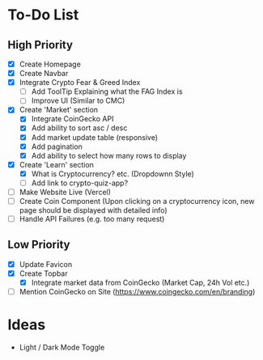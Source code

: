 # To-Do List

## High Priority

- [x] Create Homepage
- [x] Create Navbar
- [x] Integrate Crypto Fear & Greed Index
  - [ ] Add ToolTip Explaining what the FAG Index is
  - [ ] Improve UI (Similar to CMC)
- [x] Create 'Market' section
  - [x] Integrate CoinGecko API
  - [x] Add ability to sort asc / desc
  - [x] Add market update table (responsive)
  - [x] Add pagination
  - [x] Add ability to select how many rows to display
- [x] Create 'Learn' section
  - [x] What is Cryptocurrency? etc. (Dropdownn Style)
  - [ ] Add link to crypto-quiz-app?
- [ ] Make Website Live (Vercel)
- [ ] Create Coin Component (Upon clicking on a cryptocurrency icon, new page should be displayed with detailed info)
- [ ] Handle API Failures (e.g. too many request)

## Low Priority

- [x] Update Favicon
- [x] Create Topbar
  - [x] Integrate market data from CoinGecko (Market Cap, 24h Vol etc.)
- [ ] Mention CoinGecko on Site (https://www.coingecko.com/en/branding)

# Ideas

- Light / Dark Mode Toggle
